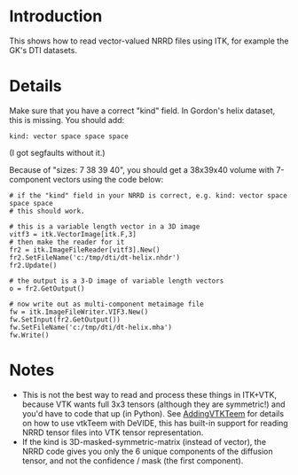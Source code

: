 # Introduction #

This shows how to read vector-valued NRRD files using ITK, for example the GK's DTI datasets.

# Details #

Make sure that you have a correct "kind" field.  In Gordon's helix dataset, this is missing.  You should add:
```
kind: vector space space space
```
(I got segfaults without it.)

Because of "sizes: 7 38 39 40", you should get a 38x39x40 volume with 7-component vectors using the code below:

```
# if the "kind" field in your NRRD is correct, e.g. kind: vector space space space
# this should work.

# this is a variable length vector in a 3D image
vitf3 = itk.VectorImage[itk.F,3]
# then make the reader for it
fr2 = itk.ImageFileReader[vitf3].New()
fr2.SetFileName('c:/tmp/dti/dt-helix.nhdr')
fr2.Update()

# the output is a 3-D image of variable length vectors
o = fr2.GetOutput()

# now write out as multi-component metaimage file
fw = itk.ImageFileWriter.VIF3.New()
fw.SetInput(fr2.GetOutput())
fw.SetFileName('c:/tmp/dti/dt-helix.mha')
fw.Write()
```

# Notes #

  * This is not the best way to read and process these things in ITK+VTK, because VTK wants full 3x3 tensors (although they are symmetric!) and you'd have to code that up (in Python).  See [AddingVTKTeem](AddingVTKTeem.md) for details on how to use vtkTeem with DeVIDE, this has built-in support for reading NRRD tensor files into VTK tensor representation.
  * If the kind is 3D-masked-symmetric-matrix (instead of vector), the NRRD code gives you only the 6 unique components of the diffusion tensor, and not the confidence / mask (the first component).